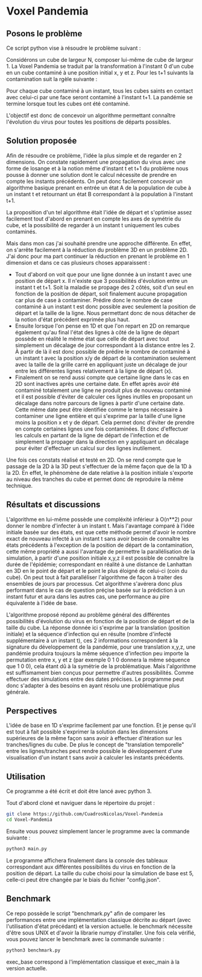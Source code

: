 # Voxel Pandemia

## Posons le problème

Ce script python vise à résoudre le problème suivant :

Considérons un cube de largeur N, composer lui-même de cube de largeur 1.
La Voxel Pandemia se traduit par la transformation à l'instant 0 d'un cube en un cube contaminé
à une position initial x, y et z. Pour les t+1 suivants la contamination suit la rgèle suivante :

Pour chaque cube contaminé à un instant, tous les cubes saints en contact avec celui-ci par une face seront contaminé
à l'instant t+1. La pandémie se termine lorsque tout les cubes ont été contaminé.

L'objectif est donc de concevoir un algorithme permettant connaître l'évolution du virus pour toutes les positions de départs possibles.

## Solution proposée

Afin de résoudre ce problème, l'idée la plus simple et de regarder en 2 dimensions.
On constate rapidement une propagation du virus avec une forme de losange et à la notion même d'instant t et t+1
du problème nous pousse à donner une solution dont le calcul nécessite de prendre en compte les instants précédents.
On peut donc facilement concevoir un algorithme basique prenant en entrée un état A de la population de cube à un instant t et retournant
un état B correspondant à la population à l'instant t+1.

La proposition d'un tel algorithme était l'idée de départ et s'optimise assez facilement tout d'abord en prenant en compte les axes de symétrie du cube, et la possibilité de regarder à un instant t uniquement les cubes contaminés.

Mais dans mon cas j'ai souhaité prendre une approche différente. En effet, on s'arrête facilement à la réduction du problème 3D en un problème 2D. J'ai donc pour ma part continuer la réduction en prenant le problème en 1 dimension et dans ce cas plusieurs choses apparaissent :

- Tout d'abord on voit que pour une ligne donnée à un instant t avec une position de départ x. Il n'existe que 3 possibilités d'évolution entre un instant t et t+1. Soit la maladie se propage des 2 côtés, soit d'un seul en fonction de la position de départ, soit finalement aucune propagation car plus de case à contaminer. Prédire donc le nombre de case contaminé à un instant t est donc possible avec seulement la position de départ et la taille de la ligne. Nous permettant donc de nous détacher de la notion d'état précédent exprimée plus haut.
- Ensuite lorsque l'on pense en 1D et que l'on repart en 2D on remarque également qu'au final l'état des lignes à côté de la ligne de départ possède en réalité le même état que celle de départ avec tout simplement un décalage de jour correspondant à la distance entre les 2. À partir de là il est donc possible de prédire le nombre de contaminé à un instant t avec la position x/y de départ de la contamination seulement avec la taille de la grille carré en appliquant juste un décalage de jour entre les différentes lignes relativement à la ligne de départ (x).
- Finalement on se rend aussi compte que certaine ligne dans le cas en 2D sont inactives après une certaine date. En effet après avoir été contaminé totalement une ligne ne produit plus de nouveau contaminé et il est possible d'éviter de calculer ces lignes inutiles en proposant un décalage dans notre parcours de lignes à partir d'une certaine date. Cette même date peut être identifiée comme le temps nécessaire à contaminer une ligne entière et qui s'exprime par la taille d'une ligne moins la position x et y de départ. Cela permet donc d'éviter de prendre en compte certaines lignes une fois contaminées. Et donc d'effectuer les calculs en partant de la ligne de départ de l'infection et de simplement la propager dans la direction en y appliquant un décalage pour éviter d'effectuer un calcul sur des lignes inutilement.

Une fois ces constats réalisé et testé en 2D. On se rend compte que le passage de la 2D à la 3D peut s'effectuer de la même façon que de la 1D à la 2D. En effet, le phénomène de date relative à la position initiale s'exporte au niveau des tranches du cube et permet donc de reproduire la même technique.

## Résultats et discussions

L'algorithme en lui-même possède une compléxité inférieur à O(n**2) pour donner le nombre d'infecter à un instant t. Mais l'avantage comparé à l'idée initiale basée sur des états, est que cette méthode permet d'avoir le nombre exact de nouveau infecté à un instant t sans avoir besoin de connaître les états précédents à l'exception de la position de départ de la contamination, cette même propriété a aussi l'avantage de permettre la parallélisation de la simulation, à partir d'une position initiale x,y,z il est possible de connaître la durée de l'épidémie; correspondant en réalité à une distance de Lanhattan en 3D en le point de départ et le point le plus éloigné de celui-ci (coin du cube). On peut tout à fait paralléliser l'algorithme de façon à traiter des ensembles de jours par processus. Cet algorithme s'avérera donc plus performant dans le cas de question préçise basée sur la prédiction à un instant futur et aura dans les autres cas, une performance au pire équivalente à l'idée de base.

L'algorithme proposé répond au problème général des différentes possibilités d'évolution du virus en fonction de la position de départ et de la taille du cube. La réponse donnée ici s'exprime par la translation (position initiale) et la séquence d'infection qui en résulte (nombre d'infecté supplémentaire à un instant t), ces 2 informations correspondent à la signature du développement de la pandémie, pour une translation x,y,z, une pandémie produira toujours la même séquence d'infection peu importe la permutation entre x, y et z (par exemple 0 1 0 donnera la même séquence que 1 0 0), cela étant dû à la symétrie de la problématique. Mais l'algorithme est suffismament bien conçus pour permettre d'autres possibilités. Comme effectuer des simulations entre des dates précises. Le programme peut donc s'adapter à des besoins en ayant résolu une problématique plus générale.

## Perspectives

L'idée de base en 1D s'exprime facilement par une fonction. Et je pense qu'il est tout à fait possible s'exprimer la solution dans les dimensions supérieures de la même façon sans avoir à effectuer d'itération sur les tranches/lignes du cube. De plus le concept de "translation temporelle" entre les lignes/tranches peut rendre possible le développement d'une visualisation d'un instant t sans avoir à calculer les instants précédents.

## Utilisation

Ce programme a été écrit et doit être lancé avec python 3.

Tout d'abord cloné et naviguer dans le répertoire du projet : 

````bash
git clone https://github.com/CuadrosNicolas/Voxel-Pandemia
cd Voxel-Pandemia
````

Ensuite vous pouvez simplement lancer le programme avec la commande suivante :

````bash
python3 main.py
````

Le programme affichera finalement dans la console des tableaux correspondant aux différentes possibilités du virus en fonction de la position de départ. La taille du cube choisi pour la simulation de base est 5, celle-ci peut être changée par le biais du fichier "config.json".

## Benchmark

Ce repo possède le script "benchmark.py" afin de comparer les performances entre une implémentation classique décrite au départ (avec l'utilisation d'état précédant) et la version actuelle. le benchmark nécessite d'être sous UNIX et d'avoir la librarie numpy d'installer. Une fois cela vérifié, vous pouvez lancer le benchmark avec la commande suivante :

````bash
python3 benchmark.py
````

exec_base correspond à l'implémentation classique et exec_main à la version actuelle.